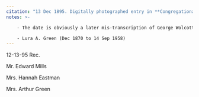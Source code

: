 ```yaml
---
citation: "13 Dec 1895. Digitally photographed entry in **Congregational Church 1868-1933 Minutes of meetings and Membership**, used with permission from Caroline Valley Community Church."
notes: >-

    - The date is obviously a later mis-transcription of George Wolcott's earlier entry, where the 6 could easily be mistaken for a 5.

    - Lura A. Green (Dec 1870 to 14 Sep 1958)
---
```


12-13-95 Rec.
 
Mr. Edward Mills

Mrs. Hannah Eastman

Mrs. Arthur Green

